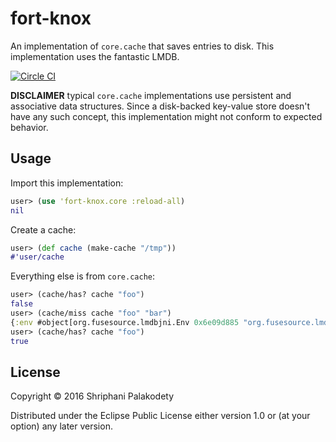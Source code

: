 # fort-knox

An implementation of `core.cache` that saves entries to disk.
This implementation uses the fantastic LMDB.

[![Circle CI](https://circleci.com/gh/shriphani/fort-knox.svg?style=shield&circle-token=351e60b226583e6e24fece5d35f03fbb4f50d3bc)](https://circleci.com/gh/shriphani/fort-knox)

**DISCLAIMER** typical `core.cache` implementations use persistent
and associative data structures. Since a disk-backed key-value
store doesn't have any such concept, this implementation might
not conform to expected behavior.

## Usage

Import this implementation:

```clojure
user> (use 'fort-knox.core :reload-all)
nil
```

Create a cache:

```clojure
user> (def cache (make-cache "/tmp"))
#'user/cache
```

Everything else is from `core.cache`:

```clojure
user> (cache/has? cache "foo")
false
user> (cache/miss cache "foo" "bar")
{:env #object[org.fusesource.lmdbjni.Env 0x6e09d885 "org.fusesource.lmdbjni.Env@6e09d885"], :db #object[org.fusesource.lmdbjni.Database 0x65807b47 "org.fusesource.lmdbjni.Database@65807b47"]}
user> (cache/has? cache "foo")
true
```

## License

Copyright © 2016 Shriphani Palakodety

Distributed under the Eclipse Public License either version 1.0 or (at
your option) any later version.
